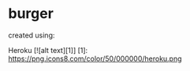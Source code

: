 # burger

created using:

Heroku [![alt text][1]]
[1]: https://png.icons8.com/color/50/000000/heroku.png
